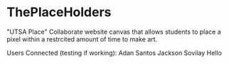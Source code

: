 # ThePlaceHolders
"UTSA Place" Collaborate website canvas that allows students to place a pixel within a restrcited amount of time to make art.

Users Connected (testing if working):
Adan Santos
Jackson Sovilay
Hello